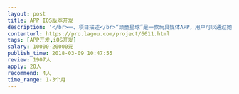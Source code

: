 ```yaml
---                
layout: post       
title: APP IOS版本开发           
description: '</br>一、项目描述</br>“顽童星球”是一款玩具媒体APP，用户可以通过她来了解玩具的动态、玩法、与志趣相投的人交流、查看最新的优惠信息等等...目前已完成android版本开发，IOS界面与android界面一致</br></br>二、主要功能点</br>视频压缩上传、扫码识别、文章展示、文章评论、点赞、视频播放、动态展示、WEBVIEW交互、网页唤醒...</br></br>三、开发人员要求</br>1.熟悉OC、IOS界面开发、HTTP协议、JSON数据格式、WEBVIEW交互、IOS内存控制、相机调用（扫码、拍照、视频录制）相关接口</br>2.有成熟作品案例</br>'     
contenturl: https://pro.lagou.com/project/6611.html      
tags: [APP开发,iOS开发]            
salary: 10000-20000元          
publish_time: 2018-03-09 10:47:55         
review: 1907人                   
apply: 20人                   
recommend: 4人                   
time_range: 1-3个月              
---                 
```

